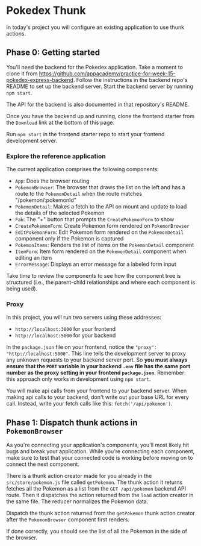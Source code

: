 
# Pokedex Thunk

In today's project you will configure an existing application to use thunk
actions.

## Phase 0: Getting started

You'll need the backend for the Pokedex application. Take a moment to clone it
from
<https://github.com/appacademy/practice-for-week-15-pokedex-express-backend>.
Follow the instructions in the backend repo's README to set up the backend
server. Start the backend server by running `npm start`.

The API for the backend is also documented in that repository's README.

Once you have the backend up and running, clone the frontend starter from the
`Download` link at the bottom of this page.

Run `npm start` in the frontend starter repo to start your frontend
development server.

### Explore the reference application

The current application comprises the following components:

* `App`: Does the browser routing
* `PokemonBrowser`: The browser that draws the list on the left and has a route
  to the `PokemonDetail` when the route matches "/pokemon/:pokemonId"
* `PokemonDetail`: Makes a fetch to the API on mount and update to load the
  details of the selected Pokemon
* `Fab`: The "+" button that prompts the `CreatePokemonForm` to show
* `CreatePokemonForm`: Create Pokemon form rendered on `PokemonBrowser`
* `EditPokemonForm`: Edit Pokemon form rendered on the `PokemonDetail` component
  only if the Pokemon is captured
* `PokemonItems`: Renders the list of items on the `PokemonDetail` component
* `ItemForm`: Item form rendered on the `PokemonDetail` component when
  editing an item
* `ErrorMessage`: Displays an error message for a labeled form input

Take time to review the components to see how the component tree is structured
(i.e., the parent-child relationships and where each component is being used).

### Proxy

In this project, you will run two servers using these addresses:

* `http://localhost:3000` for your frontend
* `http://localhost:5000` for your backend

In the `package.json` file on your frontend, notice the
`"proxy": "http://localhost:5000"`. This line tells the development server to
proxy any unknown requests to your backend server port. So **you must always
ensure that the `PORT` variable in your backend `.env` file has the same
port number as the proxy setting in your frontend `package.json`**. Remember:
this approach only works in development using `npm start`.

You will make api calls from your frontend to your backend server. When making
api calls to your backend, don't write out your base URL for every call.
Instead, write your fetch calls like this: `fetch('/api/pokemon')`.

## Phase 1: Dispatch thunk actions in `PokemonBrowser`

As you're connecting your application's components, you'll most likely hit bugs
and break your application. While you're connecting each component, make sure
to test that your connected code is working before moving on to connect the
next component.

There is a thunk action creator made for you already in the
`src/store/pokemon.js` file called `getPokemon`. The thunk action it returns
fetches all the Pokemon as a list from the `GET /api/pokemon` backend API
route. Then it dispatches the action returned from the `load` action creator in
the same file. The reducer normalizes the Pokemon data.

Dispatch the thunk action returned from the `getPokemon` thunk action creator
after the `PokemonBrowser` component first renders.

If done correctly, you should see the list of all the Pokemon in the side of the
browser.

[try-catch]: https://developer.mozilla.org/en-US/docs/Learn/JavaScript/Asynchronous/Async_await#adding_error_handling
